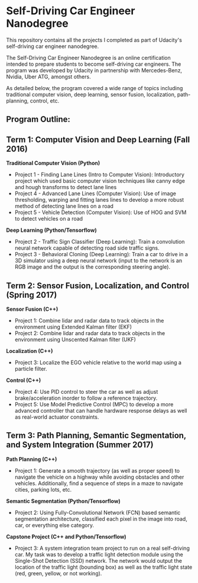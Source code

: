 # Self-Driving Car Engineer Nanodegree
This repository contains all the projects I completed as part of Udacity's self-driving car engineer nanodegree. 

The Self-Driving Car Engineer Nanodegree is an online certification intended to prepare students to become self-driving car engineers. The program was developed by Udacity in partnership with Mercedes-Benz, Nvidia, Uber ATG, amongst others.

As detailed below, the program covered a wide range of topics including traditional computer vision, deep learning, sensor fusion, localization, path-planning, control, etc. 

## Program Outline:

## Term 1: Computer Vision and Deep Learning (Fall 2016)
**Traditional Computer Vision (Python)**
* Project 1 - Finding Lane Lines (Intro to Computer Vision): Introductory project which used basic computer vision techniques like canny edge and hough transforms to detect lane lines
* Project 4 - Advanced Lane Lines (Computer Vision): Use of image thresholding, warping and fitting lanes lines to develop a more robust method of detecting lane lines on a road
* Project 5 - Vehicle Detection (Computer Vision): Use of HOG and SVM to detect vehicles on a road

**Deep Learning (Python/Tensorflow)**
* Project 2 - Traffic Sign Classifier (Deep Learning): Train a convolution neural network capable of detecting road side traffic signs.
* Project 3 - Behavioral Cloning (Deep Learning): Train a car to drive in a 3D simulator using a deep neural network (input to the network is an RGB image and the output is the corresponding steering angle).


## Term 2: Sensor Fusion, Localization, and Control (Spring 2017)
**Sensor Fusion (C++)**
* Project 1: Combine lidar and radar data to track objects in the environment using Extended Kalman filter (EKF) 
* Project 2: Combine lidar and radar data to track objects in the environment using Unscented Kalman filter (UKF) 


**Localization (C++)**
* Project 3: Localize the EGO vehicle relative to the world map using a particle filter.

**Control (C++)**
* Project 4: Use PID control to steer the car as well as adjust brake/acceleration inorder to follow a reference trajectory.
* Project 5: Use Model Predictive Control (MPC) to develop a more advanced controller that can handle hardware response delays as well as real-world actuator constraints. 


## Term 3: Path Planning, Semantic Segmentation, and System Integration (Summer 2017)
**Path Planning (C++)**
* Project 1: Generate a smooth trajectory (as well as proper speed) to navigate the vehicle on a highway while avoiding obstacles and other vehicles. Additionally, find a sequence of steps in a maze to navigate cities, parking lots, etc.

**Semantic Segmentation (Python/Tensorflow)**
* Project 2: Using Fully-Convolutional Network (FCN) based semantic segmentation architecture, classified each pixel in the image into road, car, or everything else category.

**Capstone Project (C++ and Python/Tensorflow)**
* Project 3: A system integration team project to run on a real self-driving car. My task was to develop a traffic light detection module using the Single-Shot Detection (SSD) network. The network would output the location of the traffic light (bounding box) as well as the traffic light state (red, green, yellow, or not working).
